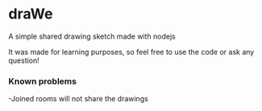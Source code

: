 # draWe
A simple shared drawing sketch made with nodejs

It was made for learning purposes, so feel free to use the code or ask any question!

### Known problems
-Joined rooms will not share the drawings
